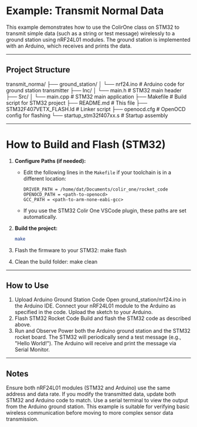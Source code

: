 # Example: Transmit Normal Data

This example demonstrates how to use the ColirOne class on STM32 to transmit simple data (such as a string or test message) wirelessly to a ground station using nRF24L01 modules. The ground station is implemented with an Arduino, which receives and prints the data.

---

## Project Structure

transmit_norma/ 
├── ground_station/ 
│ └── nrf24.ino # Arduino code for ground station transmitter 
├── Inc/ 
│ └── main.h # STM32 main header 
├── Src/ 
│ └── main.cpp # STM32 main application 
├── Makefile # Build script for STM32 project 
├── README.md # This file 
├── STM32F407VETX_FLASH.ld # Linker script 
├── openocd.cfg # OpenOCD config for flashing 
└── startup_stm32f407xx.s # Startup assembly

---

# How to Build and Flash (STM32)

1. **Configure Paths (if needed):**
   - Edit the following lines in the `Makefile` if your toolchain is in a different location:
     ```
     DRIVER_PATH = /home/dat/Documents/colir_one/rocket_code
     OPENOCD_PATH = <path-to-openocd>
     GCC_PATH = <path-to-arm-none-eabi-gcc>
     ```
   - If you use the STM32 Colir One VSCode plugin, these paths are set automatically.

2. **Build the project:**
   ```sh
   make

3. Flash the firmware to your STM32: make flash
4. Clean the build folder: make clean

---

## How to Use
1. Upload Arduino Ground Station Code
Open ground_station/nrf24.ino in the Arduino IDE.
Connect your nRF24L01 module to the Arduino as specified in the code.
Upload the sketch to your Arduino.
2. Flash STM32 Rocket Code
Build and flash the STM32 code as described above.
3. Run and Observe
Power both the Arduino ground station and the STM32 rocket board.
The STM32 will periodically send a test message (e.g., "Hello World!").
The Arduino will receive and print the message via Serial Monitor.

---

## Notes
Ensure both nRF24L01 modules (STM32 and Arduino) use the same address and data rate.
If you modify the transmitted data, update both STM32 and Arduino code to match.
Use a serial terminal to view the output from the Arduino ground station.
This example is suitable for verifying basic wireless communication before moving to more complex sensor data transmission.
